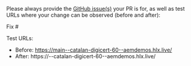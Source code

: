 Please always provide the [GitHub issue(s)](../issues) your PR is for, as well as test URLs where your change can be observed (before and after):

Fix #<gh-issue-id>

Test URLs:
- Before: https://main--catalan-digicert-60--aemdemos.hlx.live/
- After: https://<branch>--catalan-digicert-60--aemdemos.hlx.live/

